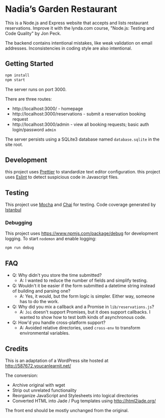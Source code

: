 # Nadia’s Garden Restaurant

This is a Node.js and Express website that accepts and lists restaurant reservations. Improve it with the lynda.com course, "Node.js: Testing and Code Quality" by Jon Peck.

The backend contains intentional mistakes, like weak validation on email addresses. Inconsistencies in coding style are also intentional.

## Getting Started

```bash
npm install
npm start
```

The server runs on port 3000.

There are three routes:

-   http://localhost:3000/ - homepage
-   http://localhost:3000/reservations - submit a reservation booking request
-   http://localhost:3000/admin - view all booking requests; basic auth login/password `admin`

The server persists using a SQLite3 database named `database.sqlite` in the site root.

## Development

this project uses [Prettier](https://prettier.io/) to standardize text editor configuration.
this project uses [Eslint](https://eslint.org) to detect suspicious code in Javascript files.

## Testing

This project use [Mocha](https://mochajs.org/) and [Chai](https://www.chaijs.com/) for testing.
Code coverage generated by [Istanbul](https://istanbul.js.org/)

### Debugging

This project uses https://www.npmjs.com/package/debug for development logging. To start `nodemon` and enable logging:

```bash
npm run debug
```

## FAQ

-   Q: Why didn't you store the time submitted?
    -   A: I wanted to reduce the number of fields and simplify testing.
-   Q: Wouldn't it be easier if the form submitted a datetime string instead of building and parsing one?
    -   A: Yes, it would, but the form logic is simpler. Either way, someone has to do the work.
-   Q: Why did you mix a callback and a Promise in `lib/reservations.js`?
    -   A: `Joi` doesn't support Promises, but it does support callbacks. I wanted to show how to test both kinds of asynchronous code.
-   Q: How'd you handle cross-platform support?
    -   A: Avoided relative directories, used `cross-env` to transform environmental variables.

## Credits

This is an adaptation of a WordPress site hosted at http://587672.youcanlearnit.net/

The conversion:

-   Archive original with wget
-   Strip out unrelated functionality
-   Reorganize JavaScript and Stylesheets into logical directories
-   Converted HTML into Jade / Pug templates using http://html2jade.org/

The front end should be mostly unchanged from the original.
